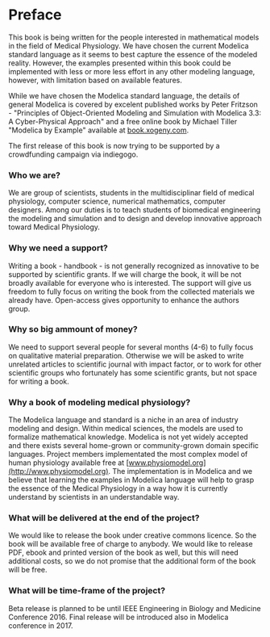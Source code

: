 Preface
=======

This book is being written for the people interested in mathematical models in the field of Medical Physiology. 
We have chosen the current Modelica standard language as it seems to best capture the essence of the modeled reality. However, the examples presented within this book could be implemented with less or more less effort in any other modeling language, however, with limitation based on available features.

While we have chosen the Modelica standard language, the details of general Modelica is covered by excelent published works by Peter Fritzson - "Principles of Object-Oriented Modeling and Simulation with Modelica 3.3: A Cyber-Physical Approach" and a free online book by Michael Tiller "Modelica by Example" available at [book.xogeny.com](http://book.xogeny.com).

The first release of this book is now trying to be supported by a crowdfunding campaign via indiegogo.

### Who we are?

We are group of scientists, students in the multidisciplinar field of medical physiology, computer science, numerical mathematics, computer designers. Among our duties is to teach students of biomedical engineering the modeling and simulation and to design and develop innovative approach toward Medical Physiology.

### Why we need a support?
Writing a book - handbook - is not generally recognized as innovative to be supported by scientific grants. 
If we will charge the book, it will be not broadly available for everyone who is interested. The support will give us freedom to fully focus on writing the book from the collected materials we already have. Open-access gives opportunity to enhance the authors group.

### Why so big ammount of money?

We need to support several people for several months (4-6) to fully focus on qualitative material preparation.  Otherwise we will be asked to write unrelated articles to scientific journal with impact factor, or to work for other scientific groups who fortunately has some scientific grants, but not space for writing a book.

### Why a book of modeling medical physiology?

The Modelica language and standard is a niche in an area of industry modeling and design. Within medical sciences, the models are used to formalize mathematical knowledge. Modelica is not yet widely accepted and there exists several home-grown or community-grown domain specific languages. Project members implementated the most complex model of human physiology available free at [www.physiomodel.org](http://www.physiomodel.org). The implementation is in Modelica and we believe that learning the examples in Modelica language will help to grasp the essence of the Medical Physiology in a way how it is currently understand by scientists in an understandable way.

### What will be delivered at the end of the project?

We would like to release the book under creative commons licence. So the book will be available free of charge to anybody. We would like to release PDF, ebook and printed version of the book as well, but this will need additional costs, so we do not promise that the additional form of the book will be free.

### What will be time-frame of the project?

Beta release is planned to be until IEEE Engineering in Biology and Medicine Conference 2016. Final release will be introduced also in Modelica conference in 2017.


